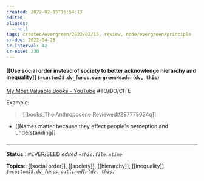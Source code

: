 ```yaml
---
created: 2022-02-15T16:54:13 
edited: 
aliases:
  - null
tags: created/evergreen/2022/02/15, review, node/evergreen/principle
sr-due: 2022-04-28
sr-interval: 42
sr-ease: 230
---
```


#### [[Use social order instead of society to better acknowledge hierarchy and inequality]] `$=customJS.dv_funcs.evergreenHeader(dv, this)`

[My Most Valuable Books - YouTube](https://www.youtube.com/watch?v=UY9ACqF_RXU) #TO/DO/CITE 

Example:
> ![[books_The Anthropocene Reviewed#287775024q]]
- [[Names matter because they effect people's perception and understanding]]

### <hr class="footnote"/>

**Status**:: #EVER/SEED
*edited `=this.file.mtime`*

**Topics**:: [[social order]], [[society]], [[hierarchy]], [[inequality]]
*`$=customJS.dv_funcs.outlinedIn(dv, this)`*
